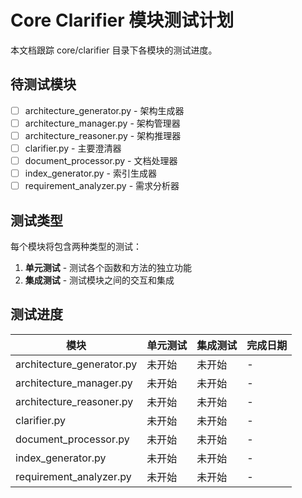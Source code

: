 # Core Clarifier 模块测试计划

本文档跟踪 core/clarifier 目录下各模块的测试进度。

## 待测试模块

- [ ] architecture_generator.py - 架构生成器
- [ ] architecture_manager.py - 架构管理器
- [ ] architecture_reasoner.py - 架构推理器
- [ ] clarifier.py - 主要澄清器
- [ ] document_processor.py - 文档处理器
- [ ] index_generator.py - 索引生成器
- [ ] requirement_analyzer.py - 需求分析器

## 测试类型

每个模块将包含两种类型的测试：

1. **单元测试** - 测试各个函数和方法的独立功能
2. **集成测试** - 测试模块之间的交互和集成

## 测试进度

| 模块 | 单元测试 | 集成测试 | 完成日期 |
|------|---------|---------|---------|
| architecture_generator.py | 未开始 | 未开始 | - |
| architecture_manager.py | 未开始 | 未开始 | - |
| architecture_reasoner.py | 未开始 | 未开始 | - |
| clarifier.py | 未开始 | 未开始 | - |
| document_processor.py | 未开始 | 未开始 | - |
| index_generator.py | 未开始 | 未开始 | - |
| requirement_analyzer.py | 未开始 | 未开始 | - |
